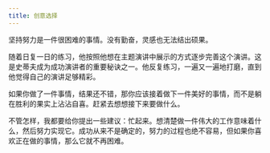 ```yaml
---
title: 创意选择
---
```


坚持努力是一件很困难的事情。没有勤奋，灵感也无法结出硕果。

随着日复一日的练习，他按照他想在主题演讲中展示的方式逐步完善这个演讲。这是史蒂夫成为成功演讲者的重要秘诀之一。他反复练习，一遍又一遍地打磨，直到他觉得自己的演讲足够精彩。

如果你做了一件事情，结果还不错，那你应该接着做下一件美好的事情，而不是躺在胜利的果实上沾沾自喜。赶紧去想想接下来要做什么。

不管怎样，我都要给你提出一些建议：忙起来。想清楚做一件伟大的工作意味着什么，然后努力实现它。成功从来不是确定的，努力的过程也绝不容易，但如果你喜欢正在做的事情，那么它就不再困难。
